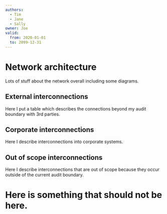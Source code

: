 ```yaml
---
authors:
  - Tim
  - Jane
  - Sally
owner: Joe
valid:
  from: 2020-01-01
  to: 2099-12-31
---
```


# Network architecture

Lots of stuff about the network overall including some diagrams.

## External interconnections

Here I put a table which describes the connections beyond my audit boundary with 3rd parties.

## Corporate interconnections

Here I describe interconnections into corporate systems.

## Out of scope interconnections

Here I describe interconnections that are out of scope because they occur outside of the current audit boundary.

# Here is something that should not be here.
